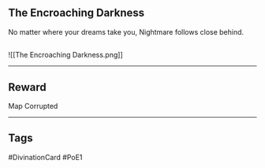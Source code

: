 ## The Encroaching Darkness
No matter where your dreams take you, Nightmare follows close behind.
## 
![[The Encroaching Darkness.png]]

---
## Reward
Map
Corrupted

---
## Tags
#DivinationCard
#PoE1